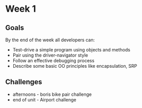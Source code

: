 # Week 1

## Goals
By the end of the week all developers can:

* Test-drive a simple program using objects and methods
* Pair using the driver-navigator style
* Follow an effective debugging process
* Describe some basic OO principles like encapsulation, SRP

## Challenges
* afternoons - boris bike pair challenge
* end of unit - Airport challenge
